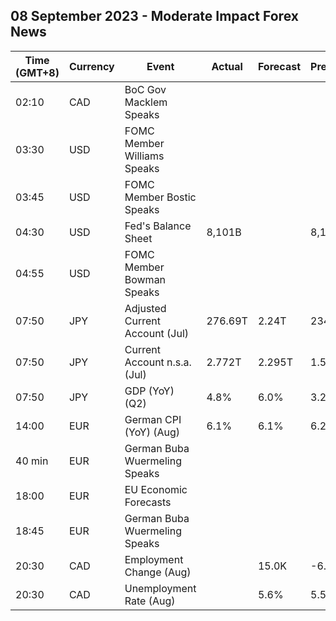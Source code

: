 ## 08 September 2023 - Moderate Impact Forex News

| Time (GMT+8) | Currency | Event | Actual | Forecast | Previous |
|------|----------|-------|--------|----------|----------|
| 02:10 | CAD | BoC Gov Macklem Speaks |  |  |  |
| 03:30 | USD | FOMC Member Williams Speaks |  |  |  |
| 03:45 | USD | FOMC Member Bostic Speaks |  |  |  |
| 04:30 | USD | Fed's Balance Sheet | 8,101B |  | 8,121B |
| 04:55 | USD | FOMC Member Bowman Speaks |  |  |  |
| 07:50 | JPY | Adjusted Current Account (Jul) | 276.69T | 2.24T | 234.59T |
| 07:50 | JPY | Current Account n.s.a. (Jul) | 2.772T | 2.295T | 1.509T |
| 07:50 | JPY | GDP (YoY) (Q2) | 4.8% | 6.0% | 3.2% |
| 14:00 | EUR | German CPI (YoY) (Aug) | 6.1% | 6.1% | 6.2% |
| 40 min | EUR | German Buba Wuermeling Speaks |  |  |  |
| 18:00 | EUR | EU Economic Forecasts |  |  |  |
| 18:45 | EUR | German Buba Wuermeling Speaks |  |  |  |
| 20:30 | CAD | Employment Change (Aug) |  | 15.0K | -6.4K |
| 20:30 | CAD | Unemployment Rate (Aug) |  | 5.6% | 5.5% |
